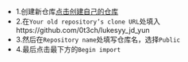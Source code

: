 * 1.创建新仓库[点击创建自己的仓库](https://github.com/new/import)
* 2.在`Your old repository’s clone URL`处填入https://github.com/0t3ch/lukesyy_jd_yun
* 3.然后在`Repository name`处填写仓库名，选择`Public`
* 4.最后点击最下方的`Begin import`

